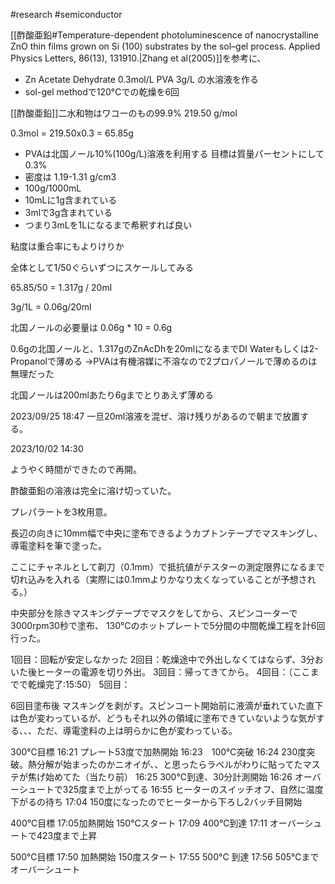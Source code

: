 #research #semiconductor 

[[酢酸亜鉛#Temperature-dependent photoluminescence of nanocrystalline ZnO thin films grown on Si (100) substrates by the sol–gel process. Applied Physics Letters, 86(13), 131910.|Zhang et al(2005)]]を参考に、

- Zn Acetate Dehydrate 0.3mol/L PVA 3g/L の水溶液を作る
- sol-gel methodで120°Cでの乾燥を6回


[[酢酸亜鉛]]二水和物はワコーのもの99.9% 219.50 g/mol 

0.3mol = 219.50x0.3 = 65.85g

- PVAは北国ノール10%(100g/L)溶液を利用する 目標は質量パーセントにして0.3%
- 密度は 1.19-1.31 g/cm3 
- 100g/1000mL
- 10mLに1g含まれている
- 3mlで3g含まれている
- つまり3mLを1Lになるまで希釈すれば良い

粘度は重合率にもよりけりか

全体として1/50ぐらいずつにスケールしてみる

65.85/50 = 1.317g / 20ml

3g/1L = 0.06g/20ml

北国ノールの必要量は  0.06g * 10 = 0.6g

0.6gの北国ノールと、1.317gのZnAcDhを20mlになるまでDI Waterもしくは2-Propanolで薄める
→PVAは有機溶媒に不溶なので2プロパノールで薄めるのは無理だった

北国ノールは200mlあたり6gまでとりあえず薄める


2023/09/25 18:47 一旦20ml溶液を混ぜ、溶け残りがあるので朝まで放置する。


2023/10/02 14:30

ようやく時間ができたので再開。

酢酸亜鉛の溶液は完全に溶け切っていた。

プレパラートを3枚用意。

長辺の向きに10mm幅で中央に塗布できるようカプトンテープでマスキングし、導電塗料を筆で塗った。

ここにチャネルとして剃刀（0.1mm）で抵抗値がテスターの測定限界になるまで切れ込みを入れる（実際には0.1mmよりかなり太くなっていることが予想される。）

中央部分を除きマスキングテープでマスクをしてから、スピンコーターで3000rpm30秒で塗布、
130℃のホットプレートで5分間の中間乾燥工程を計6回行った。

1回目：回転が安定しなかった
2回目：乾燥途中で外出しなくてはならず、3分おいた後ヒーターの電源を切り外出。
3回目：帰ってきてから。
4回目：（ここまでで乾燥完了:15:50）
5回目：

6回目塗布後
マスキングを剥がす。スピンコート開始前に液滴が垂れていた直下は色が変わっているが、どうもそれ以外の領域に塗布できていないような気がする、、、ただ、導電塗料の上は明らかに色が変わっている。

300℃目標
16:21 プレート53度で加熱開始
16:23　100℃突破
16:24 230度突破。熱分解が始まったのかニオイが、、と思ったらラベルがわりに貼ってたマステが焦げ始めてた（当たり前）
16:25 300℃到達、30分計測開始
16:26 オーバーシュートで325度まで上がってる
16:55 ヒーターのスイッチオフ、自然に温度下がるの待ち
17:04 150度になったのでヒーターから下ろし2バッチ目開始

400℃目標
17:05加熱開始 150℃スタート
17:09 400℃到達
17:11 オーバーシュートで423度まで上昇


500℃目標
17:50 加熱開始 150度スタート
17:55 500°C 到達
17:56  505℃までオーバーシュート